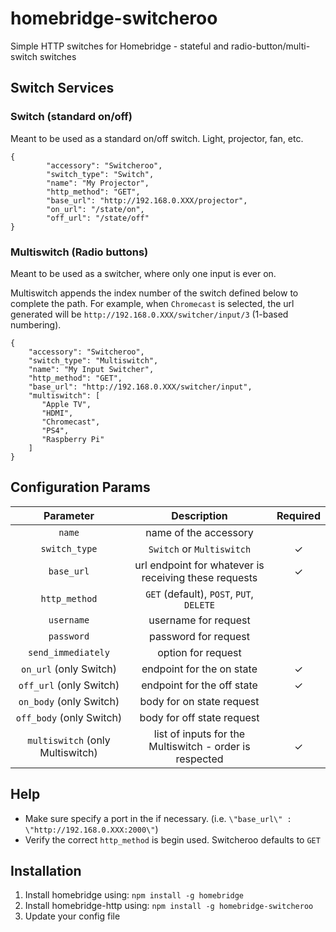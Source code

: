 # homebridge-switcheroo

Simple HTTP switches for Homebridge - stateful and radio-button/multi-switch switches

## Switch Services

### Switch (standard on/off)
Meant to be used as a standard on/off switch. Light, projector, fan, etc.

```
{
        "accessory": "Switcheroo",
        "switch_type": "Switch",
        "name": "My Projector",
        "http_method": "GET",
        "base_url": "http://192.168.0.XXX/projector",
        "on_url": "/state/on",
        "off_url": "/state/off"
}
```

### Multiswitch (Radio buttons)
Meant to be used as a switcher, where only one input is ever on.

Multiswitch appends the index number of the switch defined below to complete the path. For example, when `Chromecast` is selected, the url generated will be `http://192.168.0.XXX/switcher/input/3` (1-based numbering). 
```
{
    "accessory": "Switcheroo",
    "switch_type": "Multiswitch",
    "name": "My Input Switcher",
    "http_method": "GET",
    "base_url": "http://192.168.0.XXX/switcher/input",
    "multiswitch": [
       "Apple TV",
       "HDMI",
       "Chromecast",
       "PS4",
       "Raspberry Pi"
    ]
}
```

## Configuration Params

|             Parameter            |                       Description                       | Required |
|:--------------------------------:|:-------------------------------------------------------:|:--------:|
| `name`                           | name of the accessory                                   |          |
| `switch_type`                    | `Switch` or `Multiswitch`                               |     ✓    |
| `base_url`                       | url endpoint for whatever is receiving these requests   |     ✓    |
| `http_method`                    | `GET` (default), `POST`,  `PUT`, `DELETE`               |          |
| `username`                       | username for request                                    |          |
| `password`                       | password for request                                    |          |
| `send_immediately`               | option for request                                      |          |
| `on_url` (only Switch)           | endpoint for the on state                               |     ✓    |
| `off_url` (only Switch)          | endpoint for the off state                              |     ✓    |
| `on_body` (only Switch)          | body for on state request                               |          |
| `off_body` (only Switch)         | body for off state request                              |          |
| `multiswitch` (only Multiswitch) | list of inputs for the Multiswitch - order is respected |     ✓    |

## Help

  - Make sure specify a port in the if necessary. (i.e. `\"base_url\" : \"http://192.168.0.XXX:2000\"`)
  - Verify the correct `http_method` is begin used. Switcheroo defaults to `GET`

## Installation

1. Install homebridge using: `npm install -g homebridge`
2. Install homebridge-http using: `npm install -g homebridge-switcheroo`
3. Update your config file